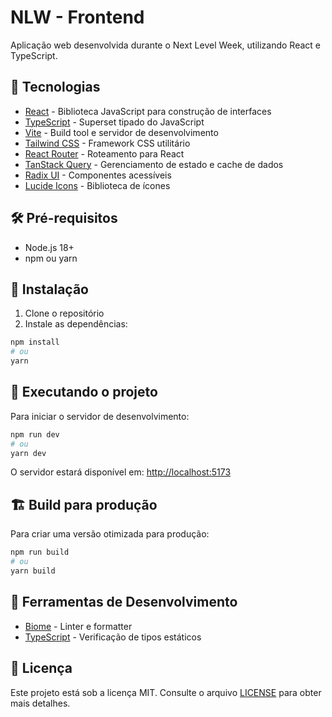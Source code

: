 # NLW - Frontend

Aplicação web desenvolvida durante o Next Level Week, utilizando React e TypeScript.

## 🚀 Tecnologias

- [React](https://react.dev/) - Biblioteca JavaScript para construção de interfaces
- [TypeScript](https://www.typescriptlang.org/) - Superset tipado do JavaScript
- [Vite](https://vitejs.dev/) - Build tool e servidor de desenvolvimento
- [Tailwind CSS](https://tailwindcss.com/) - Framework CSS utilitário
- [React Router](https://reactrouter.com/) - Roteamento para React
- [TanStack Query](https://tanstack.com/query) - Gerenciamento de estado e cache de dados
- [Radix UI](https://www.radix-ui.com/) - Componentes acessíveis
- [Lucide Icons](https://lucide.dev/) - Biblioteca de ícones

## 🛠️ Pré-requisitos

- Node.js 18+
- npm ou yarn

## 🔧 Instalação

1. Clone o repositório
2. Instale as dependências:

```bash
npm install
# ou
yarn
```

## 🚀 Executando o projeto

Para iniciar o servidor de desenvolvimento:

```bash
npm run dev
# ou
yarn dev
```

O servidor estará disponível em: [http://localhost:5173](http://localhost:5173)

## 🏗️ Build para produção

Para criar uma versão otimizada para produção:

```bash
npm run build
# ou
yarn build
```

## 🧪 Ferramentas de Desenvolvimento

- [Biome](https://biomejs.dev/) - Linter e formatter
- [TypeScript](https://www.typescriptlang.org/) - Verificação de tipos estáticos

## 📝 Licença

Este projeto está sob a licença MIT. Consulte o arquivo [LICENSE](LICENSE) para obter mais detalhes.
